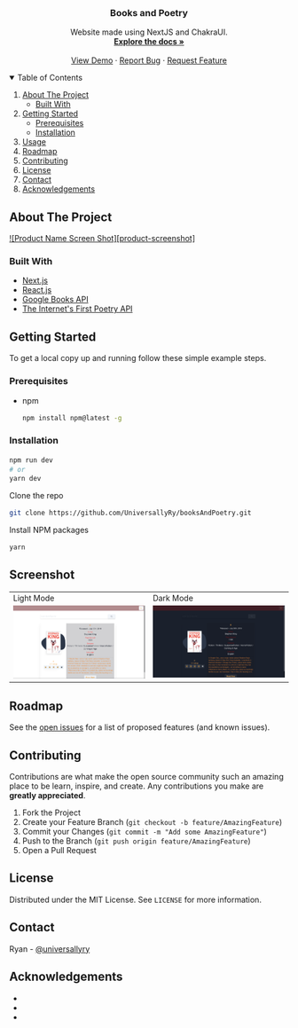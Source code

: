 <!-- PROJECT LOGO -->
<br />
<p align="center">

  <h3 align="center">Books and Poetry</h3>

  <p align="center">
    Website made using NextJS and ChakraUI.
    <br />
    <a href="https://github.com/universallyry/booksAndPoetry"><strong>Explore the docs »</strong></a>
    <br />
    <br />
    <a href="https://github.com/universallyry/booksAndPoetry">View Demo</a>
    ·
    <a href="https://github.com/universallyry/booksAndPoetry/issues">Report Bug</a>
    ·
    <a href="https://github.com/universallyry/booksAndPoetry/issues">Request Feature</a>
  </p>
</p>

<!-- TABLE OF CONTENTS -->
<details open="open">
  <summary>Table of Contents</summary>
  <ol>
    <li>
      <a href="#about-the-project">About The Project</a>
      <ul>
        <li><a href="#built-with">Built With</a></li>
      </ul>
    </li>
    <li>
      <a href="#getting-started">Getting Started</a>
      <ul>
        <li><a href="#prerequisites">Prerequisites</a></li>
        <li><a href="#installation">Installation</a></li>
      </ul>
    </li>
    <li><a href="#usage">Usage</a></li>
    <li><a href="#roadmap">Roadmap</a></li>
    <li><a href="#contributing">Contributing</a></li>
    <li><a href="#license">License</a></li>
    <li><a href="#contact">Contact</a></li>
    <li><a href="#acknowledgements">Acknowledgements</a></li>
  </ol>
</details>

<!-- ABOUT THE PROJECT -->

## About The Project

[![Product Name Screen Shot][product-screenshot]](https://example.com)

### Built With

- [Next.js](https://nextjs.org/)
- [React.js](https://reactjs.org/)
- [Google Books API](https://developers.google.com/books)
- [The Internet's First Poetry API](https://poetrydb.org)

<!-- GETTING STARTED -->

## Getting Started

To get a local copy up and running follow these simple example steps.

### Prerequisites

- npm
  ```sh
  npm install npm@latest -g
  ```

### Installation

```bash
npm run dev
# or
yarn dev
```

Clone the repo

```sh
git clone https://github.com/UniversallyRy/booksAndPoetry.git
```

Install NPM packages

```sh
yarn
```

<!-- USAGE EXAMPLES -->

## Screenshot

<table>
  <tr>
    <td>Light Mode</td>
    <td>Dark Mode</td>
  </tr>
  <tr>
    <td valign="top"><img src="public/light.png"></td>
    <td valign="top"><img src="public/dark.png"></td>
  </tr>
 </table>

<!-- ROADMAP -->

## Roadmap

See the [open issues](https://github.com/universallyry/booksAndPoetry/issues) for a list of proposed features (and known issues).

<!-- CONTRIBUTING -->

## Contributing

Contributions are what make the open source community such an amazing place to be learn, inspire, and create. Any contributions you make are **greatly appreciated**.

1. Fork the Project
2. Create your Feature Branch (`git checkout -b feature/AmazingFeature`)
3. Commit your Changes (`git commit -m "Add some AmazingFeature"`)
4. Push to the Branch (`git push origin feature/AmazingFeature`)
5. Open a Pull Request

<!-- LICENSE -->

## License

Distributed under the MIT License. See `LICENSE` for more information.

<!-- CONTACT -->

## Contact

Ryan - [@universallyry](https://twitter.com/universallyry)

<!-- ACKNOWLEDGEMENTS -->

## Acknowledgements

- []()
- []()
- []()

